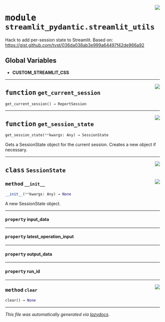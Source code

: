 <!-- markdownlint-disable -->

<a href="https://github.com/lukasmasuch/streamlit-pydantic/blob/main/src/streamlit_pydantic/streamlit_utils.py#L0"><img align="right" style="float:right;" src="https://img.shields.io/badge/-source-cccccc?style=flat-square"></a>

# <kbd>module</kbd> `streamlit_pydantic.streamlit_utils`
Hack to add per-session state to Streamlit. Based on: https://gist.github.com/tvst/036da038ab3e999a64497f42de966a92 

**Global Variables**
---------------
- **CUSTOM_STREAMLIT_CSS**

---

<a href="https://github.com/lukasmasuch/streamlit-pydantic/blob/main/src/streamlit_pydantic/streamlit_utils.py#L72"><img align="right" style="float:right;" src="https://img.shields.io/badge/-source-cccccc?style=flat-square"></a>

## <kbd>function</kbd> `get_current_session`

```python
get_current_session() → ReportSession
```






---

<a href="https://github.com/lukasmasuch/streamlit-pydantic/blob/main/src/streamlit_pydantic/streamlit_utils.py#L106"><img align="right" style="float:right;" src="https://img.shields.io/badge/-source-cccccc?style=flat-square"></a>

## <kbd>function</kbd> `get_session_state`

```python
get_session_state(**kwargs: Any) → SessionState
```

Gets a SessionState object for the current session. Creates a new object if necessary. 


---

<a href="https://github.com/lukasmasuch/streamlit-pydantic/blob/main/src/streamlit_pydantic/streamlit_utils.py#L29"><img align="right" style="float:right;" src="https://img.shields.io/badge/-source-cccccc?style=flat-square"></a>

## <kbd>class</kbd> `SessionState`




<a href="https://github.com/lukasmasuch/streamlit-pydantic/blob/main/src/streamlit_pydantic/streamlit_utils.py#L30"><img align="right" style="float:right;" src="https://img.shields.io/badge/-source-cccccc?style=flat-square"></a>

### <kbd>method</kbd> `__init__`

```python
__init__(**kwargs: Any) → None
```

A new SessionState object. 


---

#### <kbd>property</kbd> input_data





---

#### <kbd>property</kbd> latest_operation_input





---

#### <kbd>property</kbd> output_data





---

#### <kbd>property</kbd> run_id







---

<a href="https://github.com/lukasmasuch/streamlit-pydantic/blob/main/src/streamlit_pydantic/streamlit_utils.py#L64"><img align="right" style="float:right;" src="https://img.shields.io/badge/-source-cccccc?style=flat-square"></a>

### <kbd>method</kbd> `clear`

```python
clear() → None
```








---

_This file was automatically generated via [lazydocs](https://github.com/ml-tooling/lazydocs)._
